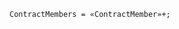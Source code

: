 <!-- This file is generated automatically by infrastructure scripts. Please don't edit by hand. -->

```{ .ebnf .slang-ebnf #ContractMembers }
ContractMembers = «ContractMember»+;
```
